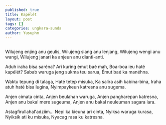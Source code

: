 ```yaml
---
published: true
title: Kapélét
layout: post
tags: []
categories: ungkara-sunda
author: Yusuphm
---
```


>```
Wilujeng enjing anu geulis,
Wilujeng siang anu lenjang,
Wilujeng wengi anu wangi,
Wilujeng janari ka anjeun anu dianti-anti.
>
Aduh iraha bisa saréna?
Ari kuring émut baé mah,
Boa-boa ieu haté kapélét?
Sabab waruga jeng sukma teu sarua,
Émut baé ka manéhna.
>
Waktu tepung di talaga,
Haté tetep misuka,
Ka salira asih kabina-bina,
Iraha atuh haté bisa lugina,
Nyimpaykeun katresna anu sugema.
>
Anjen cimata cinta,
Anjen beulahan waruga,
Anjen pangharepan katresna,
Anjen anu bakal mere sugeuma,
Anjen anu bakal neuleuman sagara lara.
>
Astagfirullahal'adziim...
Nepi ka kieuna ari cinta,
Nyiksa waruga kurasa,
Nyiksik ati ku misuka,
Nyacag rasa ku katresna.
```
